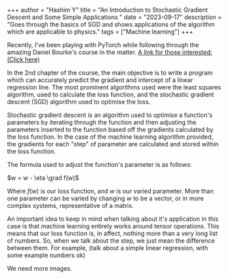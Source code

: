 +++
author = "Hashim Y"
title = "An Introduction to Stochastic Gradient Descent and Some Simple Applications "
date = "2023-09-17"
description = "Goes through the basics of SGD and shows applications of the algorithm which are applicable to physics."
tags = ["Machine learning"]
+++

Recently, I've been playing with PyTorch while following through the amazing Daniel Bourke's course in the matter. [A link for those interested: (Click here)](https://www.learnpytorch.io) 

In the 2nd chapter of the course, the main objective is to write a program which can accurately predict the gradient and intercept of a linear regression line. The most prominent algorithms used were the least squares algorithm, used to calculate the loss function, and the stochastic gradient descent (SGD) algorithm used to optimise the loss. 

Stochastic gradient descent is an algorithm used to optimise a function's parameters by iterating through the function and then adjusting the parameters inserted to the function based off the gradients calculated by the loss function. In the case of the machine learning algorithm provided, the gradients for each "step" of parameter are calculated and stored within the loss function. 

The formula used to adjust the function's parameter is as follows: 

$w = w - \eta \grad f(w)$

Where $f(w)$ is our loss function, and $w$ is our varied parameter. More than one parameter can be varied by changing $w$ to be a vector, or in more complex systems, representative of a matrix. 

An important idea to keep in mind when talking about it's application in this case is that machine learning entirely works around tensor operations. This means that our loss function is, in affect, nothing more than a very long list of numbers. So, when we talk about the step, we just mean the difference between them. For example, (talk about a simple linear regression, with some example numbers ok)

We need more images.


